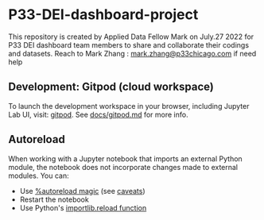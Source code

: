 # P33-DEI-dashboard-project
This repository is created by Applied Data Fellow Mark on July.27 2022 for P33 DEI dashboard team members to share and collaborate their codings and datasets.
Reach to Mark Zhang : mark.zhang@p33chicago.com if need help

## Development: Gitpod (cloud workspace)

To launch the development workspace in your browser, including Jupyter Lab UI, visit: [gitpod](https://gitpod.io/#https://github.com/zhengzhangharris/P33-DEI-dashboard-project). See [docs/gitpod.md](./docs/gitpod.md) for more info.

## Autoreload

When working with a Jupyter notebook that imports an external Python module, the notebook does not incorporate changes made to external modules. You can:

* Use [%autoreload magic](https://ipython.readthedocs.io/en/stable/config/extensions/autoreload.html) (see [caveats](https://ipython.readthedocs.io/en/stable/config/extensions/autoreload.html#caveats))
* Restart the notebook
* Use Python's [importlib.reload function](https://docs.python.org/3/library/importlib.html#importlib.reload)
